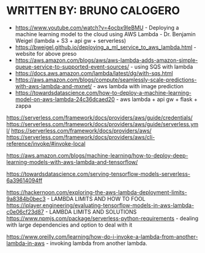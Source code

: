# WRITTEN BY: BRUNO CALOGERO

- https://www.youtube.com/watch?v=4ocbx9IeBMU - Deploying a machine learning model to the cloud using AWS Lambda - Dr. Benjamin Weigel (lambda + S3 + api gw + serverless)
- https://bweigel.github.io/deploying_a_ml_service_to_aws_lambda.html - website for above preso
- https://aws.amazon.com/blogs/aws/aws-lambda-adds-amazon-simple-queue-service-to-supported-event-sources/ - using SQS with lambda
- https://docs.aws.amazon.com/lambda/latest/dg/with-sqs.html
- https://aws.amazon.com/blogs/compute/seamlessly-scale-predictions-with-aws-lambda-and-mxnet/ - aws lambda with image prediction
- https://towardsdatascience.com/how-to-deploy-a-machine-learning-model-on-aws-lambda-24c36dcaed20 - aws lambda + api gw + flask + zappa


https://serverless.com/framework/docs/providers/aws/guide/credentials/
https://serverless.com/framework/docs/providers/aws/guide/serverless.yml/
https://serverless.com/framework/docs/providers/aws/
https://serverless.com/framework/docs/providers/aws/cli-reference/invoke/#invoke-local

https://aws.amazon.com/blogs/machine-learning/how-to-deploy-deep-learning-models-with-aws-lambda-and-tensorflow/

https://towardsdatascience.com/serving-tensorflow-models-serverless-6a39614094ff


https://hackernoon.com/exploring-the-aws-lambda-deployment-limits-9a8384b0bec3 - LAMBDA LIMITS AND HOW TO FOOL
https://iplayer.engineering/evaluating-tensorflow-models-in-aws-lambda-c0e06cf23d87 - LAMBDA LIMITS AND SOLUTIONS
https://www.npmjs.com/package/serverless-python-requirements - dealing with large dependencies and option to deal with it

https://www.oreilly.com/learning/how-do-i-invoke-a-lambda-from-another-lambda-in-aws - invoking lambda from another lambda.
